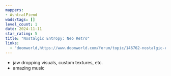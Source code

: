 ```yaml
---
mappers:
- AshtralFiend
wads/tags: []
level_count: 1
date: 2024-11-11
star_rating: 5
title: "Nostalgic Entropy: Neo Retro"
links:
  - "doomworld,https://www.doomworld.com/forum/topic/146762-nostalgic-entropy-neo-retro-mbf21-v11/"
---
```


- jaw dropping visuals, custom textures, etc.
- amazing music